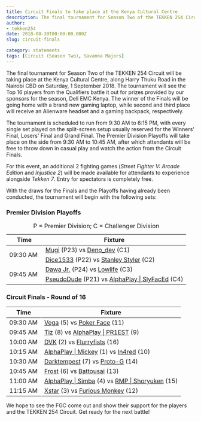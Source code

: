 ```yaml
---
title: Circuit Finals to take place at the Kenya Cultural Centre
description: The final tournament for Season Two of the TEKKEN 254 Circuit will be taking place at the Kenya Cultural Centre on Saturday, 1 September 2018.
author:
- tekken254
date: 2018-08-30T00:00:00.000Z
slug: circuit-finals

category: statements
tags: [Circuit (Season Two), Savanna Majors]
---
```

<p>The final tournament for Season Two of the TEKKEN 254 Circuit will be taking place at the Kenya Cultural Centre, along Harry Thuku Road in the Nairobi CBD on Saturday, 1 September 2018. The tournament will see the Top 16 players from the Qualifiers battle it out for prizes provided by our sponsors for the season, Dell EMC Kenya. The winner of the Finals will be going home with a brand new gaming laptop, while second and third place will receive an Alienware headset and a gaming backpack, respectively.</p>
<p>The tournament is scheduled to run from 9:30 AM to 6:15 PM, with every single set played on the split-screen setup usually reserved for the Winners' Final, Losers' Final and Grand Final. The Premier Division Playoffs will take place on the side from 9:30 AM to 10:45 AM, after which attendants will be free to throw down in casual play and watch the action from the Circuit Finals.</p>
<p>For this event, an additional 2 fighting games (<em>Street Fighter V: Arcade Edition</em> and <em>Injustice 2</em>) will be made available for attendants to experience alongside <em>Tekken 7</em>. Entry for spectators is completely free.</p>
<p>With the draws for the Finals and the Playoffs having already been conducted, the tournament will begin with the following sets:</p>

<h3 class="semi-bold uppercase">Premier Division Playoffs</h3>
<table class="table table-responsive-lg post-table">
    <caption class="text-white">P = Premier Division; C = Challenger Division</caption>
    <thead>
        <tr>
            <th class="text-center" width="20%">Time</th>
            <th>Fixture</th>
        </tr>
    </thead>
    <tbody>
        <tr>
            <td class="align-middle text-center" rowspan="2" style="border-right: 1px solid white;">09:30 AM</td>
            <td>
                <a href="/fight-night/profile.html?id=7479116" target="_blank">Mugi</a> (P23) vs <a href="/fight-night/profile.html?id=2782272" target="_blank">Deno_dev</a> (C1)
            </td>
        </tr>
        <tr>
            <td>
                <a href="/fight-night/profile.html?id=2875928" target="_blank">Dice1533</a> (P22) vs <a href="/fight-night/profile.html?id=1998890" target="_blank">Stanley Styler</a> (C2)
            </td>
        </tr>
        <tr>
            <td class="align-middle text-center" rowspan="2" style="border-right: 1px solid white;">09:45 AM</td>
            <td>
                <a href="/fight-night/profile.html?id=3027689" target="_blank">Dawa Jr.</a> (P24) vs <a href="/fight-night/profile.html?id=6265787" target="_blank">Lowlife</a> (C3)
            </td>
        </tr>
        <tr>
            <td>
                <a href="/fight-night/profile.html?id=0051349" target="_blank">PseudoDude</a> (P21) vs <a href="/fight-night/profile.html?id=3797413" target="_blank">AlphaPlay | SlyFacEd</a> (C4)
            </td>
        </tr>
    </tbody>
</table>

<h3 class="semi-bold uppercase">Circuit Finals - Round of 16</h3>
<table class="table table-responsive-lg post-table">
    <thead>
        <tr>
            <th class="text-center" width="20%">Time</th>
            <th>Fixture</th>
        </tr>
    </thead>
    <tbody>
        <tr>
            <td class="align-middle text-center" style="border-right: 1px solid white;">09:30 AM</td>
            <td>
                <a href="/fight-night/profile.html?id=7167649" target="_blank">Vega</a> (5) vs <a href="/fight-night/profile.html?id=4291033" target="_blank">Poker Face</a> (11)
            </td>
        </tr>
        <tr>
            <td class="align-middle text-center" style="border-right: 1px solid white;">09:45 AM</td>
            <td>
                <a href="/fight-night/profile.html?id=4449622" target="_blank">Tiz</a> (8) vs <a href="/fight-night/profile.html?id=8665351" target="_blank">AlphaPlay | PR1EST</a> (9)
            </td>
        </tr>
        <tr>
            <td class="align-middle text-center" style="border-right: 1px solid white;">10:00 AM</td>
            <td>
                <a href="/fight-night/profile.html?id=4092983" target="_blank">DVK</a> (2) vs <a href="/fight-night/profile.html?id=9970940" target="_blank">Flurryfists</a> (16)
            </td>
        </tr>
        <tr>
            <td class="align-middle text-center" style="border-right: 1px solid white;">10:15 AM</td>
            <td>
                <a href="/fight-night/profile.html?id=2907096" target="_blank">AlphaPlay | Mickey</a> (1) vs <a href="/fight-night/profile.html?id=7900514" target="_blank">In4red</a> (10)
            </td>
        </tr>
        <tr>
            <td class="align-middle text-center" style="border-right: 1px solid white;">10:30 AM</td>
            <td>
                <a href="/fight-night/profile.html?id=0749083" target="_blank">Darktempest</a> (7) vs <a href="/fight-night/profile.html?id=2447761" target="_blank">Proto-G</a> (14)
            </td>
        </tr>
        <tr>
            <td class="align-middle text-center" style="border-right: 1px solid white;">10:45 AM</td>
            <td>
                <a href="/fight-night/profile.html?id=4644523" target="_blank">Frost</a> (6) vs <a href="/fight-night/profile.html?id=0145831" target="_blank">Battousai</a> (13)
            </td>
        </tr>
        <tr>
            <td class="align-middle text-center" style="border-right: 1px solid white;">11:00 AM</td>
            <td>
                <a href="/fight-night/profile.html?id=2685183" target="_blank">AlphaPlay | Simba</a> (4) vs <a href="/fight-night/profile.html?id=1677506" target="_blank">RMP | Shoryuken</a> (15)
            </td>
        </tr>
        <tr>
            <td class="align-middle text-center" style="border-right: 1px solid white;">11:15 AM</td>
            <td>
                <a href="/fight-night/profile.html?id=4183920" target="_blank">Xstar</a> (3) vs <a href="/fight-night/profile.html?id=3798058" target="_blank">Furious Monkey</a> (12)
            </td>
        </tr>
    </tbody>
</table>

<p>We hope to see the FGC come out and show their support for the players and the TEKKEN 254 Circuit. Get ready for the next battle!</p>